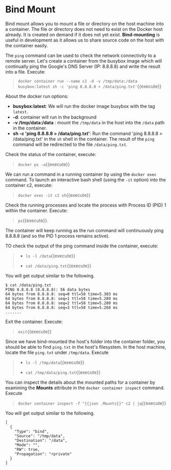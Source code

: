 # Bind Mount

Bind mount allows you to mount a file or directory on the host machine into a container. The file or directory does not need to exist on the Docker host already. It is created on demand if it does not yet exist. 
**Bind-mounting** is  useful in development as it allows us to share source code on the host with the container easily.

The `ping` command can be used to check the network connectivity to a remote server. Let's create a container from the busybox image which will continually ping the Google's DNS Server (IP: 8.8.8.8) and write the result into a file. Execute:

> `docker container run --name c2 -d -v /tmp/data:/data busybox:latest sh -c 'ping 8.8.8.8 > /data/ping.txt'`{{execute}}

About the docker run options:
* **busybox:latest**: We will run the docker image busybox with the tag `latest`.
* **-d**: container will run in the background
* **-v /tmp/data:/data** :  mount the `/tmp/data` in the host into the `/data` path in the 
container.
* **sh -c 'ping 8.8.8.8 > /data/ping.txt'**: Run the command 'ping 8.8.8.8 > /data/ping.txt' in the `sh` shell in the container. The result of the `ping` command will be redirected to the file `/data/ping.txt`.

Check the status of the container, execute:

> `docker ps -a`{{execute}}


We can run a command in a running container by using the `docker exec` command. To launch an interactive bash shell (using the `-it` option) into the container c2, execute:

> `docker exec -it c2 sh`{{execute}}

Check the running processes and locate the process with Process ID (PID) 1 within the container. Execute:

> `ps`{{execute}}.

The container will keep running as the run command will continuously ping 8.8.8.8 (and so the PID 1 process remains active). 


TO check the output of the ping command inside the container, execute:

>  * `ls -l /data`{{execute}}
>
>  * `cat /data/ping.txt`{{execute}}

You will get output similar to the following.

```
$ cat /data/ping.txt
PING 8.8.8.8 (8.8.8.8): 56 data bytes
64 bytes from 8.8.8.8: seq=0 ttl=58 time=5.303 ms
64 bytes from 8.8.8.8: seq=1 ttl=58 time=5.289 ms
64 bytes from 8.8.8.8: seq=2 ttl=58 time=5.280 ms
64 bytes from 8.8.8.8: seq=3 ttl=58 time=5.268 ms
.......

```

Exit the container. Execute:

> `exit`{{execute}}

Since we have bind-mounted the host's folder into the container folder, you should be able to find `ping.txt` in the host's filesystem.
In the host machine, locate the file `ping.txt` under `/tmp/data`. Execute

> * `ls -l /tmp/data`{{execute}}
>
> * `cat /tmp/data/ping.txt`{{execute}}


You can inspect the details about the mounted paths for a container by examining the **Mounts** attribute in the `docker container inspect` command. Execute

> `docker container inspect -f "{{json .Mounts}}" c2 | jq`{{execute}}

You will get output similar to the following.

```
[
  {
    "Type": "bind",
    "Source": "/tmp/data",
    "Destination": "/data",
    "Mode": "",
    "RW": true,
    "Propagation": "rprivate"
  }
]
```

